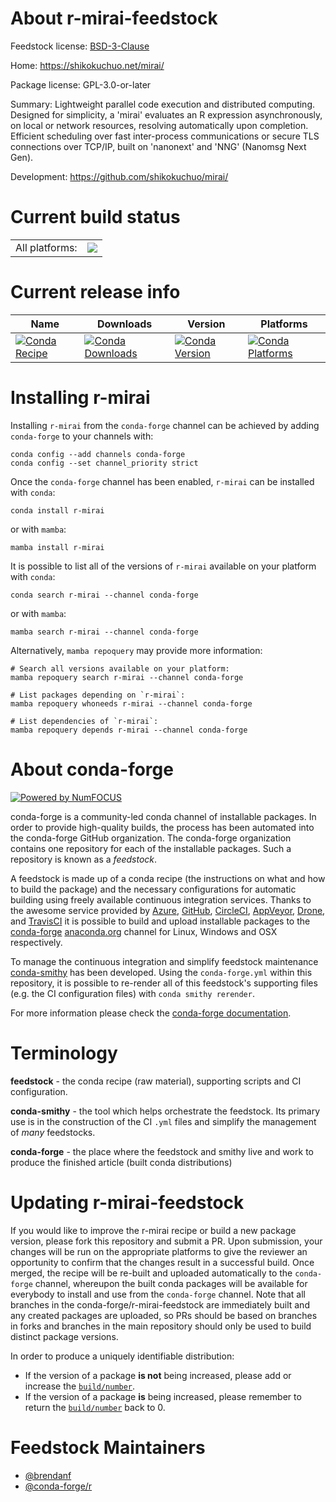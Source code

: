About r-mirai-feedstock
=======================

Feedstock license: [BSD-3-Clause](https://github.com/conda-forge/r-mirai-feedstock/blob/main/LICENSE.txt)

Home: https://shikokuchuo.net/mirai/

Package license: GPL-3.0-or-later

Summary: Lightweight parallel code execution and distributed computing. Designed for simplicity, a 'mirai' evaluates an R expression asynchronously, on local or network resources, resolving automatically upon completion. Efficient scheduling over fast inter-process communications or secure TLS connections over TCP/IP, built on 'nanonext' and 'NNG' (Nanomsg Next Gen).

Development: https://github.com/shikokuchuo/mirai/

Current build status
====================


<table><tr><td>All platforms:</td>
    <td>
      <a href="https://dev.azure.com/conda-forge/feedstock-builds/_build/latest?definitionId=21692&branchName=main">
        <img src="https://dev.azure.com/conda-forge/feedstock-builds/_apis/build/status/r-mirai-feedstock?branchName=main">
      </a>
    </td>
  </tr>
</table>

Current release info
====================

| Name | Downloads | Version | Platforms |
| --- | --- | --- | --- |
| [![Conda Recipe](https://img.shields.io/badge/recipe-r--mirai-green.svg)](https://anaconda.org/conda-forge/r-mirai) | [![Conda Downloads](https://img.shields.io/conda/dn/conda-forge/r-mirai.svg)](https://anaconda.org/conda-forge/r-mirai) | [![Conda Version](https://img.shields.io/conda/vn/conda-forge/r-mirai.svg)](https://anaconda.org/conda-forge/r-mirai) | [![Conda Platforms](https://img.shields.io/conda/pn/conda-forge/r-mirai.svg)](https://anaconda.org/conda-forge/r-mirai) |

Installing r-mirai
==================

Installing `r-mirai` from the `conda-forge` channel can be achieved by adding `conda-forge` to your channels with:

```
conda config --add channels conda-forge
conda config --set channel_priority strict
```

Once the `conda-forge` channel has been enabled, `r-mirai` can be installed with `conda`:

```
conda install r-mirai
```

or with `mamba`:

```
mamba install r-mirai
```

It is possible to list all of the versions of `r-mirai` available on your platform with `conda`:

```
conda search r-mirai --channel conda-forge
```

or with `mamba`:

```
mamba search r-mirai --channel conda-forge
```

Alternatively, `mamba repoquery` may provide more information:

```
# Search all versions available on your platform:
mamba repoquery search r-mirai --channel conda-forge

# List packages depending on `r-mirai`:
mamba repoquery whoneeds r-mirai --channel conda-forge

# List dependencies of `r-mirai`:
mamba repoquery depends r-mirai --channel conda-forge
```


About conda-forge
=================

[![Powered by
NumFOCUS](https://img.shields.io/badge/powered%20by-NumFOCUS-orange.svg?style=flat&colorA=E1523D&colorB=007D8A)](https://numfocus.org)

conda-forge is a community-led conda channel of installable packages.
In order to provide high-quality builds, the process has been automated into the
conda-forge GitHub organization. The conda-forge organization contains one repository
for each of the installable packages. Such a repository is known as a *feedstock*.

A feedstock is made up of a conda recipe (the instructions on what and how to build
the package) and the necessary configurations for automatic building using freely
available continuous integration services. Thanks to the awesome service provided by
[Azure](https://azure.microsoft.com/en-us/services/devops/), [GitHub](https://github.com/),
[CircleCI](https://circleci.com/), [AppVeyor](https://www.appveyor.com/),
[Drone](https://cloud.drone.io/welcome), and [TravisCI](https://travis-ci.com/)
it is possible to build and upload installable packages to the
[conda-forge](https://anaconda.org/conda-forge) [anaconda.org](https://anaconda.org/)
channel for Linux, Windows and OSX respectively.

To manage the continuous integration and simplify feedstock maintenance
[conda-smithy](https://github.com/conda-forge/conda-smithy) has been developed.
Using the ``conda-forge.yml`` within this repository, it is possible to re-render all of
this feedstock's supporting files (e.g. the CI configuration files) with ``conda smithy rerender``.

For more information please check the [conda-forge documentation](https://conda-forge.org/docs/).

Terminology
===========

**feedstock** - the conda recipe (raw material), supporting scripts and CI configuration.

**conda-smithy** - the tool which helps orchestrate the feedstock.
                   Its primary use is in the construction of the CI ``.yml`` files
                   and simplify the management of *many* feedstocks.

**conda-forge** - the place where the feedstock and smithy live and work to
                  produce the finished article (built conda distributions)


Updating r-mirai-feedstock
==========================

If you would like to improve the r-mirai recipe or build a new
package version, please fork this repository and submit a PR. Upon submission,
your changes will be run on the appropriate platforms to give the reviewer an
opportunity to confirm that the changes result in a successful build. Once
merged, the recipe will be re-built and uploaded automatically to the
`conda-forge` channel, whereupon the built conda packages will be available for
everybody to install and use from the `conda-forge` channel.
Note that all branches in the conda-forge/r-mirai-feedstock are
immediately built and any created packages are uploaded, so PRs should be based
on branches in forks and branches in the main repository should only be used to
build distinct package versions.

In order to produce a uniquely identifiable distribution:
 * If the version of a package **is not** being increased, please add or increase
   the [``build/number``](https://docs.conda.io/projects/conda-build/en/latest/resources/define-metadata.html#build-number-and-string).
 * If the version of a package **is** being increased, please remember to return
   the [``build/number``](https://docs.conda.io/projects/conda-build/en/latest/resources/define-metadata.html#build-number-and-string)
   back to 0.

Feedstock Maintainers
=====================

* [@brendanf](https://github.com/brendanf/)
* [@conda-forge/r](https://github.com/conda-forge/r/)

